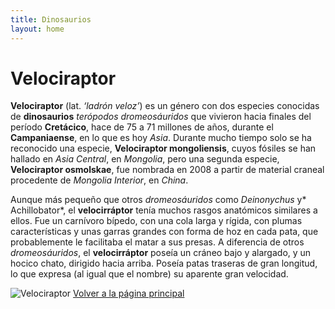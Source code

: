 ```yaml
---
title: Dinosaurios
layout: home
---
```


# Velociraptor

**Velociraptor** (lat. *‘ladrón veloz’*) es un género con dos especies conocidas de **dinosaurios** *terópodos dromeosáuridos* que vivieron hacia finales del período **Cretácico**, hace de 75 a 71 millones de años, durante el **Campaniaense**, en lo que es hoy *Asia*. Durante mucho tiempo solo se ha reconocido una especie, **Velociraptor mongoliensis**, cuyos fósiles se han hallado en *Asia Central*, en *Mongolia*, pero una segunda especie, **Velociraptor osmolskae**, fue nombrada en 2008 a partir de material craneal procedente de *Mongolia Interior*, en *China*.

Aunque más pequeño que otros *dromeosáuridos* como *Deinonychus* y* Achillobator*, el **velocirráptor** tenía muchos rasgos anatómicos similares a ellos. Fue un carnívoro bípedo, con una cola larga y rígida, con plumas características y unas garras grandes con forma de hoz en cada pata, que probablemente le facilitaba el matar a sus presas. A diferencia de otros *dromeosáuridos*, el **velocirráptor** poseía un cráneo bajo y alargado, y un hocico chato, dirigido hacia arriba. Poseía patas traseras de gran longitud, lo que expresa (al igual que el nombre) su aparente gran velocidad.

![Velociraptor](https://dinosaurland.es/wp-content/uploads/2024/02/21-Velociraptor.jpeg)
[Volver a la página principal](https://perperiv9.github.io/ivan_perperiv9.github.io/)
